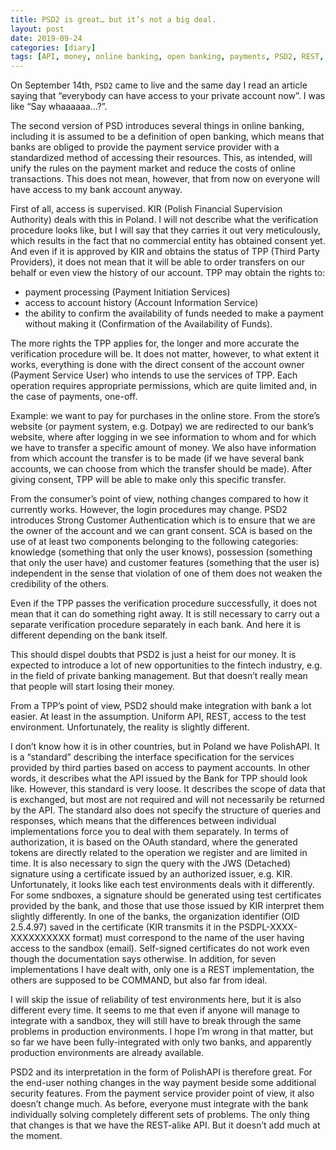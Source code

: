 ```yaml
---
title: PSD2 is great… but it’s not a big deal.
layout: post
date: 2019-09-24
categories: [diary]
tags: [API, money, online banking, open banking, payments, PSD2, REST, security]
---
```


On September 14th, `PSD2` came to live and the same day I read an article saying that “everybody can have access to your private account now”. I was like “Say whaaaaaa…?”.

The second version of PSD introduces several things in online banking, including it is assumed to be a definition of open banking, which means that banks are obliged to provide the payment service provider with a standardized method of accessing their resources. This, as intended, will unify the rules on the payment market and reduce the costs of online transactions. This does not mean, however, that from now on everyone will have access to my bank account anyway.

First of all, access is supervised. KIR (Polish Financial Supervision Authority) deals with this in Poland. I will not describe what the verification procedure looks like, but I will say that they carries it out very meticulously, which results in the fact that no commercial entity has obtained consent yet. And even if it is approved by KIR and obtains the status of TPP (Third Party Providers), it does not mean that it will be able to order transfers on our behalf or even view the history of our account. TPP may obtain the rights to:

- payment processing (Payment Initiation Services)
- access to account history (Account Information Service)
- the ability to confirm the availability of funds needed to make a payment without making it (Confirmation of the Availability of Funds).

The more rights the TPP applies for, the longer and more accurate the verification procedure will be. It does not matter, however, to what extent it works, everything is done with the direct consent of the account owner (Payment Service User) who intends to use the services of TPP. Each operation requires appropriate permissions, which are quite limited and, in the case of payments, one-off.

Example: we want to pay for purchases in the online store. From the store’s website (or payment system, e.g. Dotpay) we are redirected to our bank’s website, where after logging in we see information to whom and for which we have to transfer a specific amount of money. We also have information from which account the transfer is to be made (if we have several bank accounts, we can choose from which the transfer should be made). After giving consent, TPP will be able to make only this specific transfer.

From the consumer’s point of view, nothing changes compared to how it currently works. However, the login procedures may change. PSD2 introduces Strong Customer Authentication which is to ensure that we are the owner of the account and we can grant consent. SCA is based on the use of at least two components belonging to the following categories: knowledge (something that only the user knows), possession (something that only the user have) and customer features (something that the user is) independent in the sense that violation of one of them does not weaken the credibility of the others.

Even if the TPP passes the verification procedure successfully, it does not mean that it can do something right away. It is still necessary to carry out a separate verification procedure separately in each bank. And here it is different depending on the bank itself.

This should dispel doubts that PSD2 is just a heist for our money. It is expected to introduce a lot of new opportunities to the fintech industry, e.g. in the field of private banking management. But that doesn’t really mean that people will start losing their money.

From a TPP’s point of view, PSD2 should make integration with bank a lot easier. At least in the assumption. Uniform API, REST, access to the test environment. Unfortunately, the reality is slightly different.

I don’t know how it is in other countries, but in Poland we have PolishAPI. It is a “standard” describing the interface specification for the services provided by third parties based on access to payment accounts. In other words, it describes what the API issued by the Bank for TPP should look like. However, this standard is very loose. It describes the scope of data that is exchanged, but most are not required and will not necessarily be returned by the API. The standard also does not specify the structure of queries and responses, which means that the differences between individual implementations force you to deal with them separately. In terms of authorization, it is based on the OAuth standard, where the generated tokens are directly related to the operation we register and are limited in time. It is also necessary to sign the query with the JWS (Detached) signature using a certificate issued by an authorized issuer, e.g. KIR. Unfortunately, it looks like each test environments deals with it differently. For some sndboxes, a signature should be generated using test certificates provided by the bank, and those that use those issued by KIR interpret them slightly differently. In one of the banks, the organization identifier (OID 2.5.4.97) saved in the certificate (KIR transmits it in the PSDPL-XXXX-XXXXXXXXXX format) must correspond to the name of the user having access to the sandbox (email). Self-signed certificates do not work even though the documentation says otherwise. In addition, for seven implementations I have dealt with, only one is a REST implementation, the others are supposed to be COMMAND, but also far from ideal.

I will skip the issue of reliability of test environments here, but it is also different every time. It seems to me that even if anyone will manage to integrate with a sandbox, they will still have to break through the same problems in production environments. I hope I’m wrong in that matter, but so far we have been fully-integrated with only two banks, and apparently production environments are already available.

PSD2 and its interpretation in the form of PolishAPI is therefore great. For the end-user nothing changes in the way payment beside some additional security features. From the payment service provider point of view, it also doesn’t change much. As before, everyone must integrate with the bank individually solving completely different sets of problems. The only thing that changes is that we have the REST-alike API. But it doesn’t add much at the moment.
